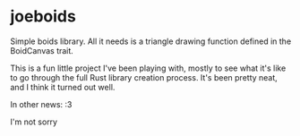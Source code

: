 # joeboids


Simple boids library. All it needs is a triangle drawing function defined in the BoidCanvas trait.


This is a fun little project I've been playing with, mostly to see what it's like to go through the full Rust library creation process. It's been pretty neat, and I think it turned out well.

In other news: :3

I'm not sorry